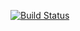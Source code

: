 [![Build Status](https://travis-ci.org/notorious01/lab07.svg?branch=master)](https://travis-ci.org/notorious01/lab07)
